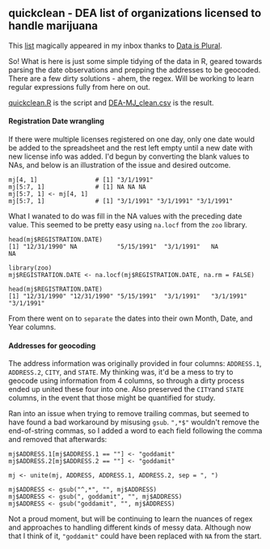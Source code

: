 ## quickclean - DEA list of organizations licensed to handle marijuana

This [list](http://birrenbach.com/INSTITUTE/wp-content/uploads/2016/04/16-00257-F-Final.xlsx.pdf) magically appeared in my inbox thanks to [Data is Plural](https://tinyletter.com/data-is-plural).

So! What is here is just some simple tidying of the data in R, geared towards parsing the date observations and prepping the addresses to be geocoded. There are a few dirty solutions - ahem, the regex. Will be working to learn regular expressions fully from here on out.

[quickclean.R](https://github.com/mozzarellaV8/dea-mj/blob/master/quickclean.R) is the script and [DEA-MJ_clean.csv](https://github.com/mozzarellaV8/dea-mj/blob/master/DEA-MJ_clean.csv) is the result.

#### Registration Date wrangling

If there were multiple licenses registered on one day, only one date would be added to the spreadsheet and the rest left empty until a new date with new license info was added. I'd begun by converting the blank values to NAs, and below is an illustration of the issue and desired outcome. 

``` {r}
mj[4, 1]                # [1] "3/1/1991"
mj[5:7, 1]              # [1] NA NA NA
mj[5:7, 1] <- mj[4, 1]  
mj[5:7, 1]              # [1] "3/1/1991" "3/1/1991" "3/1/1991"
```

What I wanated to do was fill in the NA values with the preceding date value. This seemed to be pretty easy using `na.locf` from the `zoo` library.

``` {r}
head(mj$REGISTRATION.DATE)
[1] "12/31/1990" NA           "5/15/1991"  "3/1/1991"   NA           NA

library(zoo)
mj$REGISTRATION.DATE <- na.locf(mj$REGISTRATION.DATE, na.rm = FALSE)

head(mj$REGISTRATION.DATE)
[1] "12/31/1990" "12/31/1990" "5/15/1991"  "3/1/1991"   "3/1/1991"   "3/1/1991"  
```

From there went on to `separate` the dates into their own Month, Date, and Year columns. 

#### Addresses for geocoding

The address information was originally provided in four columns: `ADDRESS.1`, `ADDRESS.2`, `CITY`, and `STATE`. My thinking was, it'd be a mess to try to geocode using information from 4 columns, so through a dirty process ended up united these four into one. Also preserved the `CITY`and `STATE` columns, in the event that those might be quantified for study. 

Ran into an issue when trying to remove trailing commas, but seemed to have found a bad workaround by misusing `gsub`. `",*$"` wouldn't remove the end-of-string commas, so I added a word to each field following the comma and removed that afterwards:

``` {r}
mj$ADDRESS.1[mj$ADDRESS.1 == ""] <- "goddamit"
mj$ADDRESS.2[mj$ADDRESS.2 == ""] <- "goddamit"

mj <- unite(mj, ADDRESS, ADDRESS.1, ADDRESS.2, sep = ", ")

mj$ADDRESS <- gsub("^,*", "", mj$ADDRESS)
mj$ADDRESS <- gsub(", goddamit", "", mj$ADDRESS)
mj$ADDRESS <- gsub("goddamit", "", mj$ADDRESS)
```

Not a proud moment, but will be continuing to learn the nuances of regex and approaches to handling different kinds of messy data. Although now that I think of it, `"goddamit"` could have been replaced with `NA` from the start. 
